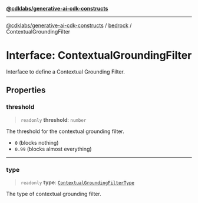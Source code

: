 [**@cdklabs/generative-ai-cdk-constructs**](../../../../README.md)

***

[@cdklabs/generative-ai-cdk-constructs](../../../../README.md) / [bedrock](../README.md) / ContextualGroundingFilter

# Interface: ContextualGroundingFilter

Interface to define a Contextual Grounding Filter.

## Properties

### threshold

> `readonly` **threshold**: `number`

The threshold for the contextual grounding filter.
- `0` (blocks nothing)
- `0.99` (blocks almost everything)

***

### type

> `readonly` **type**: [`ContextualGroundingFilterType`](../enumerations/ContextualGroundingFilterType.md)

The type of contextual grounding filter.
